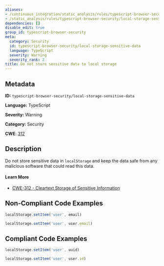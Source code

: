 ```yaml
---
aliases:
- /continuous_integration/static_analysis/rules/typescript-browser-security/local-storage-sensitive-data
- /static_analysis/rules/typescript-browser-security/local-storage-sensitive-data
dependencies: []
disable_edit: true
group_id: typescript-browser-security
meta:
  category: Security
  id: typescript-browser-security/local-storage-sensitive-data
  language: TypeScript
  severity: Warning
  severity_rank: 2
title: Do not store sensitive data to local storage
---
```

<!--  SOURCED FROM https://github.com/DataDog/datadog-static-analyzer-rule-docs -->


## Metadata
**ID:** `typescript-browser-security/local-storage-sensitive-data`

**Language:** TypeScript

**Severity:** Warning

**Category:** Security

**CWE**: [312](https://cwe.mitre.org/data/definitions/312.html)

## Description
Do not store sensitive data in `localStorage` and keep the data safe from any malicious software that could read this data.

#### Learn More
 - [CWE-312 - Cleartext Storage of Sensitive Information](https://cwe.mitre.org/data/definitions/312.html)

## Non-Compliant Code Examples
```typescript
localStorage.setItem('user', email)

localStorage.setItem('user', user.email)
```

## Compliant Code Examples
```typescript
localStorage.setItem('user', uuid)

localStorage.setItem('user', user.id)
```
